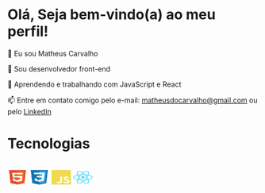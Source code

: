 
# Olá, Seja bem-vindo(a) ao meu perfil!

👋 Eu sou Matheus Carvalho

🔭 Sou desenvolvedor front-end

🌱 Aprendendo e trabalhando com JavaScript e React

📫 Entre em contato comigo pelo e-mail: matheusdocarvalho@gmail.com ou pelo <a href="https://www.linkedin.com/in/matheusscarvalho/">LinkedIn</a>


# Tecnologias
<div style="display: inline_block">
<br>
  <img align="center" alt="HTML" height="30" width="40" src="https://raw.githubusercontent.com/devicons/devicon/master/icons/html5/html5-original.svg">
  <img align="center" alt="CSS" height="30" width="40" src="https://raw.githubusercontent.com/devicons/devicon/master/icons/css3/css3-original.svg">
  <img align="center" alt="Js" height="30" width="40" src="https://raw.githubusercontent.com/devicons/devicon/master/icons/javascript/javascript-plain.svg">
  <img align="center" alt="React" height="30" width="40" src="https://raw.githubusercontent.com/devicons/devicon/master/icons/react/react-original.svg">  
</div>

